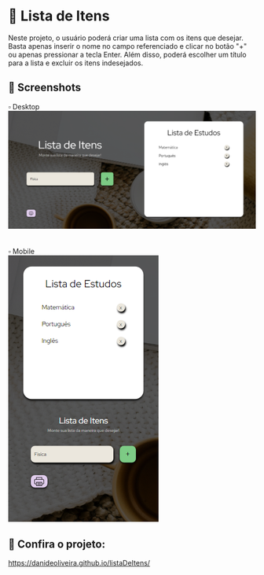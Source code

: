 
# 🔸 Lista de Itens
Neste projeto, o usuário poderá criar uma lista com os itens que desejar. Basta apenas inserir o nome no campo referenciado e clicar no botão "+" ou apenas pressionar a tecla Enter. Além disso, poderá escolher um título para a lista e excluir os itens indesejados.

##  🔸 Screenshots
<p align="left">
▫️ Desktop </br>
<img src="assets/printTela01.png">
</br>
</br>
</br>
▫️ Mobile </br>
<img src="assets/printTela02.png">
</p>

## 🔸 Confira o projeto:
https://danideoliveira.github.io/listaDeItens/
